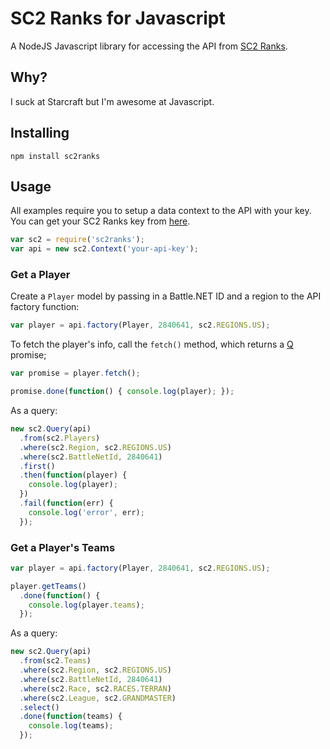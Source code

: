 # SC2 Ranks for Javascript

A NodeJS Javascript library for accessing the API from [SC2
Ranks](http://www.sc2ranks.com/).

## Why?

I suck at Starcraft but I'm awesome at Javascript.

## Installing

```
npm install sc2ranks
```

## Usage

All examples require you to setup a data context to the API with your key. You
can get your SC2 Ranks key from [here](http://www.sc2ranks.com/usercp/api).

```javascript
var sc2 = require('sc2ranks');
var api = new sc2.Context('your-api-key');
```

### Get a Player

Create a `Player` model by passing in a Battle.NET ID and a region to the API
factory function:

```javascript
var player = api.factory(Player, 2840641, sc2.REGIONS.US);
```

To fetch the player's info, call the `fetch()` method, which returns a
[Q](https://github.com/kriskowal/q) promise;

```javascript
var promise = player.fetch();

promise.done(function() { console.log(player); });
```

As a query:

```javascript
new sc2.Query(api)
  .from(sc2.Players)
  .where(sc2.Region, sc2.REGIONS.US)
  .where(sc2.BattleNetId, 2840641)
  .first()
  .then(function(player) {
    console.log(player);
  })
  .fail(function(err) {
    console.log('error', err);
  });
```

### Get a Player's Teams

```javascript
var player = api.factory(Player, 2840641, sc2.REGIONS.US);

player.getTeams()
  .done(function() {
    console.log(player.teams);
  });
```

As a query:

```javascript
new sc2.Query(api)
  .from(sc2.Teams)
  .where(sc2.Region, sc2.REGIONS.US)
  .where(sc2.BattleNetId, 2840641)
  .where(sc2.Race, sc2.RACES.TERRAN)
  .where(sc2.League, sc2.GRANDMASTER)
  .select()
  .done(function(teams) {
    console.log(teams);
  });
```

